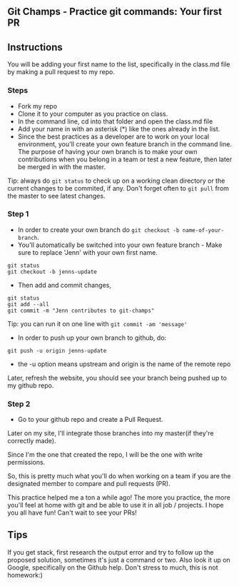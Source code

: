 ## Git Champs - Practice git commands: Your first PR

## Instructions
You will be adding your first name to the list, specifically in the class.md file by making a pull request to my repo.

### Steps
- Fork my repo
- Clone it to your computer as you practice on class.
- In the command line, cd into that folder and open the class.md file
- Add your name in with an asterisk (*) like the ones already in the list.
- Since the best practices as a developer are to work on your local environment, you'll create your own feature branch in the command line. The purpose of having your own branch is to make your own contributions when you belong in a team or test a new feature, then later be merged in with the master.

Tip: always do `git status` to check up on a working clean directory or the current changes to be commited, if any. Don't forget often to `git pull` from the master to see latest changes.

### Step 1
- In order to create your own branch do `git checkout -b name-of-your-branch`. 
- You'll automatically be switched into your own feature branch - Make sure to replace 'Jenn' with your own first name.
```
git status
git checkout -b jenns-update
```
- Then add and commit changes,
```
git status
git add --all
git commit -m "Jenn contributes to git-champs"
```
Tip: you can run it on one line with `git commit -am 'message'`

- In order to push up your own branch to github, do:

```
git push -u origin jenns-update
```
- the -u option means upstream and origin is the name of the remote repo

Later, refresh the website, you should see your branch being pushed up to my github repo.

### Step 2
- Go to your github repo and create a Pull Request.

Later on my site, I'll integrate those branches into my master(if they're correctly made). 

Since I'm the one that created the repo, I will be the one with write permissions. 

So, this is pretty much what you'll do when working on a team if you are the designated member to compare and pull requests (PR).

This practice helped me a ton a while ago! The more you practice, the more you'll feel at home with git and be able to use it in all job / projects. I hope you all have fun! Can't wait to see your PRs!

## Tips
If you get stack, first research the output error and try to follow up the proposed solution, sometimes it's just a command or two. Also look it up on Google, specifically on the Github help. Don't stress to much, this is not homework:)





